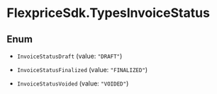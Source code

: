 # FlexpriceSdk.TypesInvoiceStatus

## Enum


* `InvoiceStatusDraft` (value: `"DRAFT"`)

* `InvoiceStatusFinalized` (value: `"FINALIZED"`)

* `InvoiceStatusVoided` (value: `"VOIDED"`)


